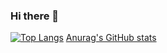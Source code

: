### Hi there 👋
[![Top Langs](https://github-readme-stats.vercel.app/api/top-langs/?username=bfbfghb&layout=compact)](https://github.com/anuraghazra/github-readme-stats)
[Anurag's GitHub stats](https://github-readme-stats.vercel.app/api?username=bfbfghb&show_icons=true&theme=radical)
<!---**bfbfghb/bfbfghb** is a ✨ _special_ ✨ repository because its `README.md` (this file) appears on your GitHub profile.
[![Anurag's GitHub stats](https://github-readme-stats.vercel.app/api?username=bfbfghb)](https://github.com/anuraghazra/github-readme-stats)
Here are some ideas to get you started:

- 🔭 I’m currently working on ...
- 🌱 I’m currently learning ...
- 👯 I’m looking to collaborate on ...
- 🤔 I’m looking for help with ...
- 💬 Ask me about ...
- 📫 How to reach me: ...
- 😄 Pronouns: ...
- ⚡ Fun fact: ...
-->
